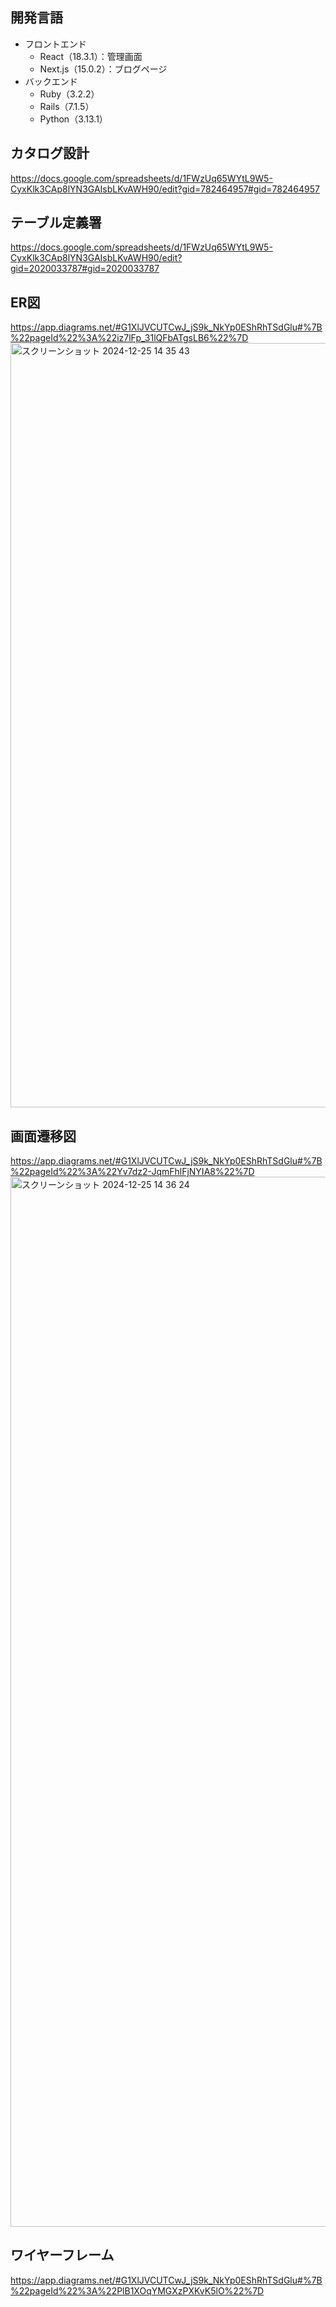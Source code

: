 ## 開発言語
- フロントエンド
  - React（18.3.1）：管理画面
  - Next.js（15.0.2）：ブログページ
- バックエンド
  - Ruby（3.2.2）
  - Rails（7.1.5）
  - Python（3.13.1）
## カタログ設計
https://docs.google.com/spreadsheets/d/1FWzUq65WYtL9W5-CyxKlk3CAp8lYN3GAIsbLKvAWH90/edit?gid=782464957#gid=782464957
## テーブル定義署
https://docs.google.com/spreadsheets/d/1FWzUq65WYtL9W5-CyxKlk3CAp8lYN3GAIsbLKvAWH90/edit?gid=2020033787#gid=2020033787
## ER図
https://app.diagrams.net/#G1XlJVCUTCwJ_jS9k_NkYp0EShRhTSdGlu#%7B%22pageId%22%3A%22iz7lFp_31lQFbATgsLB6%22%7D
<img width="1223" alt="スクリーンショット 2024-12-25 14 35 43" src="https://github.com/user-attachments/assets/dfb08891-73e6-498c-af51-180ee333daec" />
## 画面遷移図
https://app.diagrams.net/#G1XlJVCUTCwJ_jS9k_NkYp0EShRhTSdGlu#%7B%22pageId%22%3A%22Yv7dz2-JqmFhlFjNYIA8%22%7D
<img width="1680" alt="スクリーンショット 2024-12-25 14 36 24" src="https://github.com/user-attachments/assets/76d7036e-6cee-46bd-8662-67a670204c72" />
## ワイヤーフレーム
https://app.diagrams.net/#G1XlJVCUTCwJ_jS9k_NkYp0EShRhTSdGlu#%7B%22pageId%22%3A%22PlB1XOqYMGXzPXKvK5lO%22%7D

